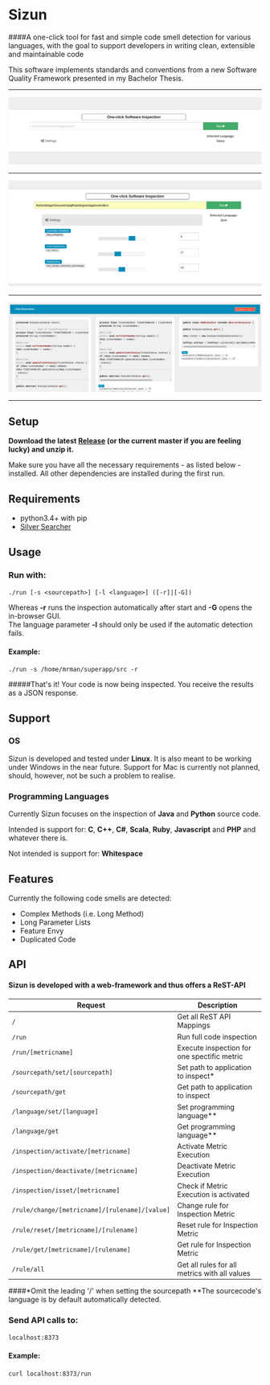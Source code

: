 # Sizun

####A one-click tool for fast and simple code smell detection for various languages, with the goal to support developers in writing clean, extensible and maintainable code

This software implements standards and conventions from a new Software Quality Framework presented in my Bachelor Thesis.

---
![Home Screen](https://raw.githubusercontent.com/FrontSide/Sizun/107c8bffccf012bf65e26890c79de07310acf878/showcase/gui_homescreen.png)

---

![Settings](https://raw.githubusercontent.com/FrontSide/Sizun/107c8bffccf012bf65e26890c79de07310acf878/showcase/gui_settings.png)

---

![Results](https://raw.githubusercontent.com/FrontSide/Sizun/107c8bffccf012bf65e26890c79de07310acf878/showcase/gui_results1.png)

---

## Setup

**Download the latest [Release](https://github.com/FrontSide/Sizun/releases) (or the current master if you are feeling lucky) and unzip it.**<br />

Make sure you have all the necessary requirements - as listed below - installed.
All other dependencies are installed during the first run.

## Requirements

- python3.4+ with pip
- [Silver Searcher](https://github.com/ggreer/the_silver_searcher)

## Usage
### Run with:

    ./run [-s <sourcepath>] [-l <language>] ([-r]|[-G])

Whereas **-r** runs the inspection automatically after start and **-G** opens the in-browser GUI.<br>
The language parameter **-l** should only be used if the automatic detection fails.

#### Example:

    ./run -s /home/mrman/superapp/src -r

#####That's it! Your code is now being inspected. You receive the results as a JSON response.

## Support
### OS
Sizun is developed and tested under **Linux**. It is also meant to be working under Windows in the near future.
Support for Mac is currently not planned, should, however, not be such a problem to realise.

### Programming Languages
Currently Sizun focuses on the inspection of **Java** and **Python** source code.

Intended is support for: **C**, **C++**, **C#**, **Scala**, **Ruby**, **Javascript** and **PHP** and whatever there is.

Not intended is support for: **Whitespace**

## Features
Currently the following code smells are detected:
- Complex Methods (i.e. Long Method)
- Long Parameter Lists
- Feature Envy
- Duplicated Code

## API
#### Sizun is developed with a web-framework and thus offers a ReST-API

Request | Description
------- | -----------
`/`  | Get all ReST API Mappings
`/run`  | Run full code inspection
`/run/[metricname]`  | Execute inspection for one spectific metric
`/sourcepath/set/[sourcepath]`  | Set path to application to inspect*
`/sourcepath/get`  | Get path to application to inspect
`/language/set/[language]`  | Set programming language**
`/language/get`  | Get programming language**
`/inspection/activate/[metricname]`  | Activate Metric Execution
`/inspection/deactivate/[metricname]`  | Deactivate Metric Execution
`/inspection/isset/[metricname]`  | Check if Metric Execution is activated
`/rule/change/[metricname]/[rulename]/[value]`  | Change rule for Inspection Metric
`/rule/reset/[metricname]/[rulename]`  | Reset rule for Inspection Metric
`/rule/get/[metricname]/[rulename]`  | Get rule for Inspection Metric
`/rule/all`  | Get all rules for all metrics with all values

####*Omit the leading '/' when setting the sourcepath
**The sourcecode's language is by default automatically detected.

### Send API calls to:

    localhost:8373

#### Example:

    curl localhost:8373/run
